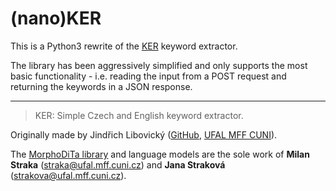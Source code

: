 # (nano)KER

This is a Python3 rewrite of the [KER](https://github.com/ufal/ker/) keyword extractor.

The library has been aggressively simplified and only supports the most basic functionality - i.e. reading the input from a POST request and returning the keywords in a JSON response.

----

> KER: Simple Czech and English keyword extractor.

Originally made by Jindřich Libovický ([GitHub](https://github.com/jlibovicky), [UFAL MFF CUNI](https://ufal.mff.cuni.cz/jindrich-libovicky)). 

The [MorphoDiTa library](https://ufal.mff.cuni.cz/morphodita) and language models are the sole work of **Milan Straka** (straka@ufal.mff.cuni.cz) and **Jana Straková** (strakova@ufal.mff.cuni.cz). 
